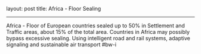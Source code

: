 layout: post
title: Africa - Floor Sealing

---

Africa - Floor of European countries sealed up to 50% in Settlement and Traffic areas, about 15% of the total area. Countries in Africa may possibly bypass excessive sealing. Using intelligent road and rail systems, adaptive signaling and sustainable air transport #bw-i


